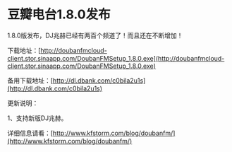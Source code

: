 # 豆瓣电台1.8.0发布

1.8.0版发布，DJ兆赫已经有两百个频道了！而且还在不断增加！

下载地址：[http://doubanfmcloud-client.stor.sinaapp.com/DoubanFMSetup_1.8.0.exe](http://doubanfmcloud-client.stor.sinaapp.com/DoubanFMSetup_1.8.0.exe)

备用下载地址：[http://dl.dbank.com/c0bila2u1s](http://dl.dbank.com/c0bila2u1s)

更新说明：

1、支持新版DJ兆赫。

详细信息请看：[http://www.kfstorm.com/blog/doubanfm/](http://www.kfstorm.com/blog/doubanfm/)
